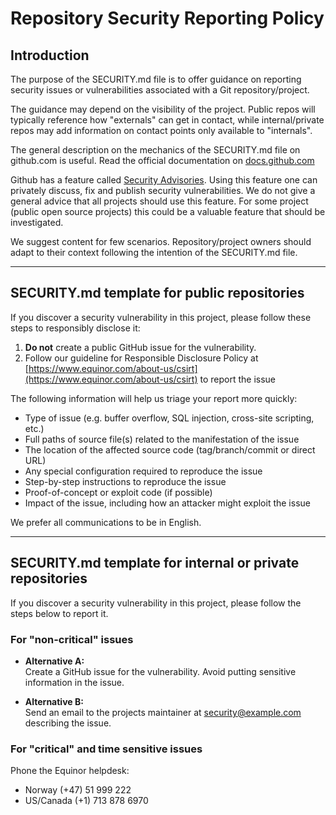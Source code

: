 # Repository Security Reporting Policy

## Introduction

The purpose of the SECURITY.md file is to offer guidance on reporting security issues or vulnerabilities associated with a Git repository/project.

The guidance may depend on the visibility of the project. Public repos will typically reference how "externals" can get in contact, while internal/private repos may add information on contact  points only available to "internals".

The general description on the mechanics of the SECURITY.md file on github.com is useful. Read the official documentation on [docs.github.com](https://docs.github.com/en/code-security/getting-started/adding-a-security-policy-to-your-repository)

Github has a feature called [Security Advisories](https://docs.github.com/en/code-security/security-advisories/repository-security-advisories/about-repository-security-advisories). Using this feature one can privately discuss, fix and publish security vulnerabilities. We do not give a general advice that all projects should use this feature. For some project (public open source projects) this could be a valuable feature that should be investigated.

We suggest content for few scenarios. Repository/project owners should adapt to their context following the intention of the SECURITY.md file.

---

## SECURITY.md template for public repositories

If you discover a security vulnerability in this project, please follow these steps to responsibly disclose it:

1. **Do not** create a public GitHub issue for the vulnerability.
2. Follow our guideline for Responsible Disclosure Policy at [https://www.equinor.com/about-us/csirt](https://www.equinor.com/about-us/csirt) to report the issue

The following information will help us triage your report more quickly:

- Type of issue (e.g. buffer overflow, SQL injection, cross-site scripting, etc.)
- Full paths of source file(s) related to the manifestation of the issue
- The location of the affected source code (tag/branch/commit or direct URL)
- Any special configuration required to reproduce the issue
- Step-by-step instructions to reproduce the issue
- Proof-of-concept or exploit code (if possible)
- Impact of the issue, including how an attacker might exploit the issue

We prefer all communications to be in English.

---

## SECURITY.md template for internal or private repositories

If you discover a security vulnerability in this project, please follow the steps below to report it.

### For "non-critical" issues

- **Alternative A:**  
Create a GitHub issue for the vulnerability. Avoid putting sensitive information in the issue.

- **Alternative B:**  
Send an email to the projects maintainer at [security@example.com](mailto:security@example.com) describing the issue.

### For "critical" and time sensitive issues

Phone the Equinor helpdesk:

- Norway (+47) 51 999 222
- US/Canada (+1) 713 878 6970